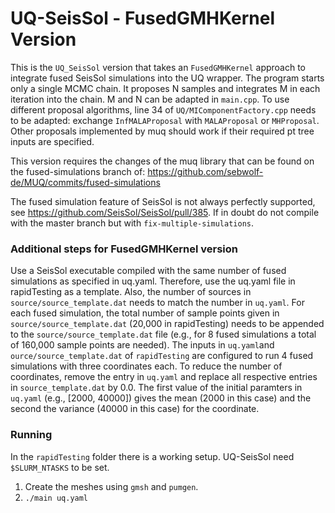 # UQ-SeisSol - FusedGMHKernel Version
This is the `UQ_SeisSol` version that takes an `FusedGMHKernel` approach to integrate fused SeisSol simulations into the UQ wrapper.
The program starts only a single MCMC chain.
It proposes N samples and integrates M in each iteration into the chain.
M and N can be adapted in `main.cpp`.
To use different proposal algorithms, line 34 of `UQ/MIComponentFactory.cpp` needs to be adapted: exchange `InfMALAProposal` with `MALAProposal` or `MHProposal`.
Other proposals implemented by muq should work if their required pt tree inputs are specified.

This version requires the changes of the muq library that can be found on the fused-simulations branch of: https://github.com/sebwolf-de/MUQ/commits/fused-simulations

The fused simulation feature of SeisSol is not always perfectly supported, see https://github.com/SeisSol/SeisSol/pull/385. If in doubt do not compile with the master branch but with `fix-multiple-simulations`.

### Additional steps for FusedGMHKernel version
Use a SeisSol executable compiled with the same number of fused simulations as specified in uq.yaml. Therefore, use the uq.yaml file in rapidTesting as a template.
Also, the number of sources in `source/source_template.dat` needs to match the number in `uq.yaml`.
For each fused simulation, the total number of sample points given in `source/source_template.dat` (20,000 in rapidTesting) needs to be appended to the `source/source_template.dat` file (e.g., for 8 fused simulations a total of 160,000 sample points are needed). 
The inputs in `uq.yaml`and `ource/source_template.dat` of `rapidTesting` are configured to run 4 fused simulations with three coordinates each.
To reduce the number of coordinates, remove the entry in `uq.yaml` and replace all respective entries in `source_template.dat` by 0.0.
The first value of the initial paramters in `uq.yaml` (e.g., [2000, 40000]) gives the mean (2000 in this case) and the second the variance (40000 in this case) for the coordinate.

### Running

In the `rapidTesting` folder there is a working setup.
UQ-SeisSol need `$SLURM_NTASKS` to be set.

1. Create the meshes using `gmsh` and `pumgen`.
2. `./main uq.yaml`

